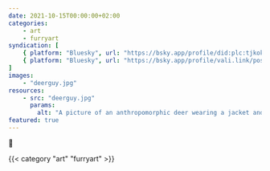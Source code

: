 ```yaml
---
date: 2021-10-15T00:00:00+02:00
categories:
    - art
    - furryart
syndication: [
    { platform: "Bluesky", url: "https://bsky.app/profile/did:plc:tjkokzqdnfzzlaxdjjzzzi5b/post/3k6ycdukl3x2a", hidden: true },
    { platform: "Bluesky", url: "https://bsky.app/profile/vali.link/post/3k6ycdukl3x2a" }
]
images:
    - "deerguy.jpg"
resources:
    - src: "deerguy.jpg"
      params:
        alt: "A picture of an anthropomorphic deer wearing a jacket and suit, done with graphite"
featured: true
---
```

🦌

{{< category "art" "furryart" >}}
